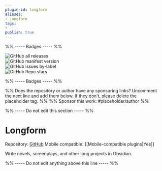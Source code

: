 ```yaml
---
plugin-id: longform
aliases:
- Longform
tags: 
- 
publish: true
---
```


%% ----- Badges ----- %%

![GitHub all releases](https://img.shields.io/github/downloads/kevboh/longform/total?color=573E7A&logo=github&style=for-the-badge)   
![GitHub manifest version](https://img.shields.io/github/manifest-json/v/kevboh/longform?color=573E7A&logo=github&style=for-the-badge)   
![GitHub issues by-label](https://img.shields.io/github/issues/kevboh/longform/help%20wanted?color=573E7A&logo=github&style=for-the-badge)   
![GitHub Repo stars](https://img.shields.io/github/stars/kevboh/longform?color=573E7A&logo=github&style=for-the-badge)

%% ----- Badges ----- %%

%% Does the repository or author have any sponsoring links? Uncomment the next line and add them below. If they don't, please delete the placeholder tag. %%
%% Sponsor this work: #placeholder/author %%

%% ----- Do not edit this section ----- %%

# Longform

Repository: [GitHub](https://github.com/kevboh/longform)
Mobile compatible: [[Mobile-compatible plugins|Yes]]

Write novels, screenplays, and other long projects in Obsidian.

%% ----- Do not edit anything above this line ----- %% 
